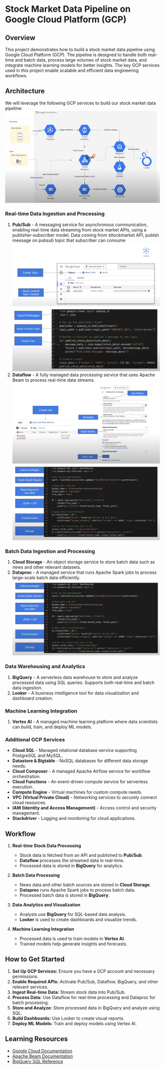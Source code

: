 # Stock Market Data Pipeline on Google Cloud Platform (GCP)

## Overview
This project demonstrates how to build a stock market data pipeline using Google Cloud Platform (GCP). The pipeline is designed to handle both real-time and batch data, process large volumes of stock market data, and integrate machine learning models for better insights. The key GCP services used in this project enable scalable and efficient data engineering workflows.

## Architecture
We will leverage the following GCP services to build our stock market data pipeline:
![alt text](https://github.com/sahilbishnoi26/Stock-Market-Data-Pipeline-GCP/blob/main/data/img0.png)

### **Real-time Data Ingestion and Processing**
1. **Pub/Sub** - A messaging service for asynchronous communication, enabling real-time data streaming from stock market APIs, using a publisher-subscriber model. Data coming from sttockmarket API, publsh meesage on pubsub topic that subscriber can consume
![alt text](https://github.com/sahilbishnoi26/Stock-Market-Data-Pipeline-GCP/blob/main/data/img1.png)
![alt text](https://github.com/sahilbishnoi26/Stock-Market-Data-Pipeline-GCP/blob/main/data/img2.png)
2. **Dataflow** - A fully managed data processing service that uses Apache Beam to process real-time data streams.
![alt text](https://github.com/sahilbishnoi26/Stock-Market-Data-Pipeline-GCP/blob/main/data/img3.png)
![alt text](https://github.com/sahilbishnoi26/Stock-Market-Data-Pipeline-GCP/blob/main/data/img4.png)

### **Batch Data Ingestion and Processing**
1. **Cloud Storage** - An object storage service to store batch data such as news and other relevant datasets.
2. **Dataproc** - A managed service that runs Apache Spark jobs to process large-scale batch data efficiently.
![alt text](https://github.com/sahilbishnoi26/Stock-Market-Data-Pipeline-GCP/blob/main/data/img5.png)

### **Data Warehousing and Analytics**
1. **BigQuery** - A serverless data warehouse to store and analyze processed data using SQL queries. Supports both real-time and batch data ingestion.
2. **Looker** - A business intelligence tool for data visualization and dashboard creation.

### **Machine Learning Integration**
1. **Vertex AI** - A managed machine learning platform where data scientists can build, train, and deploy ML models.

### **Additional GCP Services**
- **Cloud SQL** - Managed relational database service supporting PostgreSQL and MySQL.
- **Datastore & Bigtable** - NoSQL databases for different data storage needs.
- **Cloud Composer** - A managed Apache Airflow service for workflow orchestration.
- **Cloud Functions** - An event-driven compute service for serverless execution.
- **Compute Engine** - Virtual machines for custom compute needs.
- **VPC (Virtual Private Cloud)** - Networking services to securely connect cloud resources.
- **IAM (Identity and Access Management)** - Access control and security management.
- **Stackdriver** - Logging and monitoring for cloud applications.

## Workflow
1. **Real-time Stock Data Processing**
   - Stock data is fetched from an API and published to **Pub/Sub**.
   - **Dataflow** processes the streamed data in real-time.
   - Processed data is stored in **BigQuery** for analytics.

2. **Batch Data Processing**
   - News data and other batch sources are stored in **Cloud Storage**.
   - **Dataproc** runs Apache Spark jobs to process batch data.
   - Processed batch data is stored in **BigQuery**.

3. **Data Analytics and Visualization**
   - Analysts use **BigQuery** for SQL-based data analysis.
   - **Looker** is used to create dashboards and visualize trends.

4. **Machine Learning Integration**
   - Processed data is used to train models in **Vertex AI**.
   - Trained models help generate insights and forecasts.

## How to Get Started
1. **Set Up GCP Services:** Ensure you have a GCP account and necessary permissions.
2. **Enable Required APIs:** Activate Pub/Sub, Dataflow, BigQuery, and other relevant services.
3. **Ingest Real-time Data:** Stream stock data into Pub/Sub.
4. **Process Data:** Use Dataflow for real-time processing and Dataproc for batch processing.
5. **Store and Analyze:** Store processed data in BigQuery and analyze using SQL.
6. **Build Dashboards:** Use Looker to create visual reports.
7. **Deploy ML Models:** Train and deploy models using Vertex AI.

## Learning Resources
- [Google Cloud Documentation](https://cloud.google.com/docs)
- [Apache Beam Documentation](https://beam.apache.org)
- [BigQuery SQL Reference](https://cloud.google.com/bigquery/docs/reference/standard-sql)
